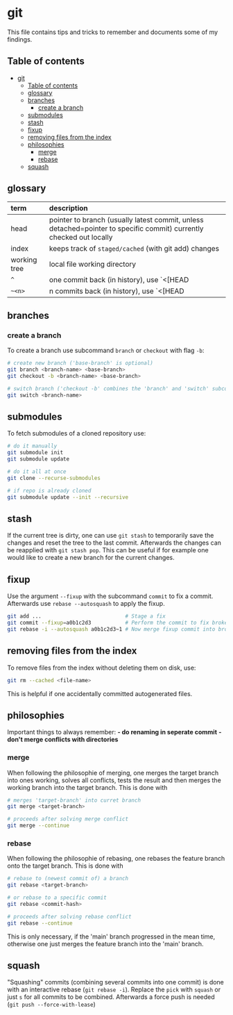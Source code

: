# git

This file contains tips and tricks to remember and documents some of my findings.


## Table of contents

<!--toc:start-->
- [git](#git)
  - [Table of contents](#table-of-contents)
  - [glossary](#glossary)
  - [branches](#branches)
    - [create a branch](#create-a-branch)
  - [submodules](#submodules)
  - [stash](#stash)
  - [fixup](#fixup)
  - [removing files from the index](#removing-files-from-the-index)
  - [philosophies](#philosophies)
    - [merge](#merge)
    - [rebase](#rebase)
  - [squash](#squash)
<!--toc:end-->


## glossary

| term | description |
| :--- | :---------- |
| head | pointer to branch (usually latest commit, unless detached=pointer to specific commit) currently checked out locally |
| index | keeps track of `staged/cached` (with git add) changes |
| working tree | local file working directory |
| `^` | one commit back (in history), use `<[HEAD|branch|commit_hash]>^` |
| `~<n>` | n commits back (in history), use `<[HEAD|branch|commit]~2` |


## branches

### create a branch

To create a branch use subcommand `branch` or `checkout` with flag `-b`:
```bash
# create new branch ('base-branch' is optional)
git branch <branch-name> <base-branch>
git checkout -b <branch-name> <base-branch>

# switch branch ('checkout -b' combines the 'branch' and 'switch' subcommands)
git switch <branch-name>
```


## submodules

To fetch submodules of a cloned repository use:
```sh
# do it manually
git submodule init
git submodule update

# do it all at once
git clone --recurse-submodules

# if repo is already cloned
git submodule update --init --recursive
```


## stash

If the current tree is dirty, one can use `git stash` to temporarily save the changes and reset the tree to the last commit.
Afterwards the changes can be reapplied with `git stash pop`.
This can be useful if for example one would like to create a new branch for the current changes.


## fixup

Use the argument `--fixup` with the subcommand `commit` to fix a commit.
Afterwards use `rebase --autosquash` to apply the fixup.

```sh
git add ...                           # Stage a fix
git commit --fixup=a0b1c2d3           # Perform the commit to fix broken a0b1c2d3
git rebase -i --autosquash a0b1c2d3~1 # Now merge fixup commit into broken commit
```

## removing files from the index

To remove files from the index without deleting them on disk, use:
```sh
git rm --cached <file-name>
```
This is helpful if one accidentally committed autogenerated files.


## philosophies

Important things to always remember:
**- do renaming in seperate commit**
**- don't merge conflicts with directories**


### merge

When following the philosophie of merging, one merges the target branch into ones working, solves all conflicts, tests the result and then merges the working branch into the target branch. This is done with
```sh
# merges 'target-branch' into curret branch
git merge <target-branch>

# proceeds after solving merge conflict
git merge --continue
```


### rebase

When following the philosophie of rebasing, one rebases the feature branch onto the target branch. This is done with
```sh
# rebase to (newest commit of) a branch
git rebase <target-branch>

# or rebase to a specific commit
git rebase <commit-hash>

# proceeds after solving rebase conflict
git rebase --continue
```
This is only necessary, if the 'main' branch progressed in the mean time, otherwise one just merges the feature branch into the 'main' branch.


## squash

"Squashing" commits (combining several commits into one commit) is done with an interactive rebase (`git rebase -i`).
Replace the `pick` with `squash` or just `s` for all commits to be combined.
Afterwards a force push is needed (`git push --force-with-lease`)

